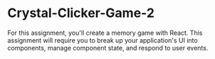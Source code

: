 # Crystal-Clicker-Game-2
For this assignment, you'll create a memory game with React. This assignment will require you to break up your application's UI into components, manage component state, and respond to user events.
